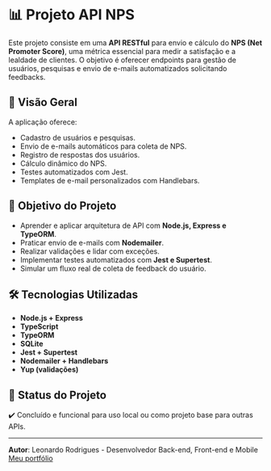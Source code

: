 # 📊 Projeto API NPS

Este projeto consiste em uma **API RESTful** para envio e cálculo do **NPS (Net Promoter Score)**, uma métrica essencial para medir a satisfação e a lealdade de clientes. O objetivo é oferecer endpoints para gestão de usuários, pesquisas e envio de e-mails automatizados solicitando feedbacks.

## 🔎 Visão Geral

A aplicação oferece:

* Cadastro de usuários e pesquisas.
* Envio de e-mails automáticos para coleta de NPS.
* Registro de respostas dos usuários.
* Cálculo dinâmico do NPS.
* Testes automatizados com Jest.
* Templates de e-mail personalizados com Handlebars.

## 🚀 Objetivo do Projeto

* Aprender e aplicar arquitetura de API com **Node.js, Express e TypeORM**.
* Praticar envio de e-mails com **Nodemailer**.
* Realizar validações e lidar com exceções.
* Implementar testes automatizados com **Jest e Supertest**.
* Simular um fluxo real de coleta de feedback do usuário.

## 🛠️ Tecnologias Utilizadas

* **Node.js + Express**
* **TypeScript**
* **TypeORM**
* **SQLite**
* **Jest + Supertest**
* **Nodemailer + Handlebars**
* **Yup (validações)**

## 📌 Status do Projeto

✔️ Concluído e funcional para uso local ou como projeto base para outras APIs.

---

**Autor**: Leonardo Rodrigues - Desenvolvedor Back-end, Front-end e Mobile
[Meu portfólio](https://leorodrigues.dev)

